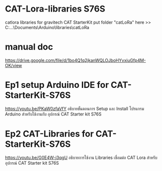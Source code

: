# CAT-Lora-libraries S76S
catlora libraries for gravitech CAT StarterKit
put folder "catLoRa" here >> C:\...\Documents\Arduino\libraries\catLoRa

# manual doc
https://drive.google.com/file/d/1bo4Q1q2jkanWQLOJboHYvxiuGfp4M-OK/view

# Ep1 setup Arduino IDE for CAT-StarterKit-S76S
https://youtu.be/PKaW0zfaVfY
อธิบายขั้นตอนการ Setup และ Install โปรแกรม Arduino สำหรับใช้งานกับ อุปกรณ์ CAT Starter kit S76S

# Ep2 CAT-Libraries for CAT-StarterKit-S76S
https://youtu.be/G0E4W-j3qgU
อธิบายการใช้งาน Libraries เชื่อมต่อ CAT Lora สำหรับ อุปกรณ์ CAT Starter kit S76S 
